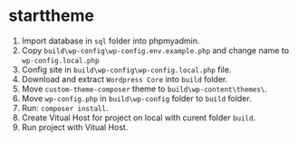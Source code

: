 # starttheme
1. Import database in `sql` folder into phpmyadmin.
2. Copy `build\wp-config\wp-config.env.example.php` and change name to `wp-config.local.php`
3. Config site in `build\wp-config\wp-config.local.php` file.
4. Download and extract `Wordpress Core` into `build` folder.
5. Move `custom-theme-composer` theme to `build\wp-content\themes\`.
6. Move `wp-config.php` in `build\wp-config` folder to `build` folder.
7. Run: `composer install`.
8. Create Vitual Host for project on local with curent folder `build`.
9. Run project with Vitual Host.